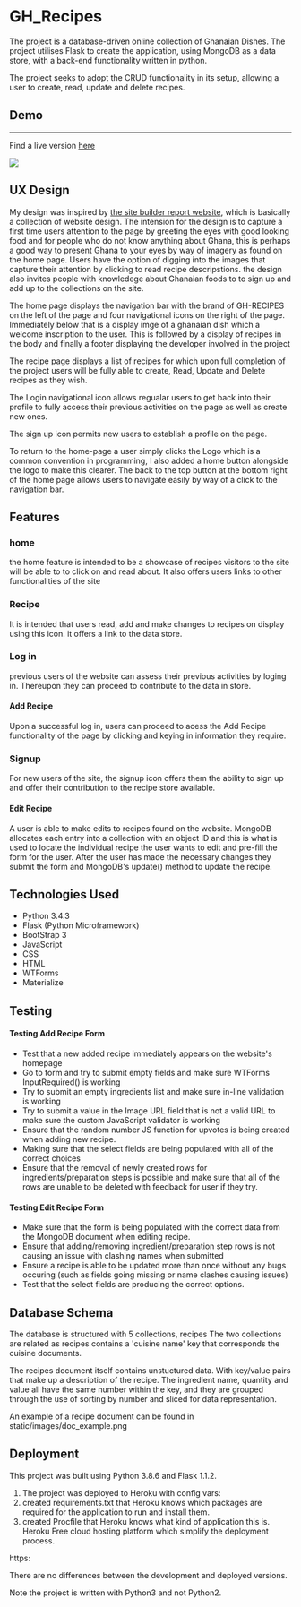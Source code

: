 # GH_Recipes

The project is a database-driven online collection of Ghanaian Dishes. The project utilises Flask to
create the application, using MongoDB as a data store, with a back-end functionality written in python.

The project seeks to adopt the CRUD functionality in its setup, allowing a user to create, read,
update and delete recipes.

## Demo 
<hr>
Find a live version <a href="">here</a>

![](assets/images/readme.jpg)


## UX Design

My design was inspired by [the site builder report website](https://www.sitebuilderreport.com/inspiration/food-websites), 
which is basically a collection of website design. The intension for the design is to capture a first time users attention to the page 
by greeting the eyes with good looking food and for people who do not know anything about Ghana, this is perhaps a good way to present 
Ghana to your eyes by way of imagery as found on the home page. Users have the option of digging into the images that 
capture their attention by clicking to read recipe descripstions. the design also invites people with knowledege about 
Ghanaian foods to to sign up and add up to the collections on the site. 

The home page displays the navigation bar with the brand of GH-RECIPES on the left of the page
and four navigational icons on the right of the page. Immediately below that is a display imge of 
a ghanaian dish which a welcome inscription to the user. This is followed by a display of recipes in 
the body and finally a footer displaying the developer involved in the project

The recipe page displays a list of recipes for which upon full completion of the project users 
will be fully able to create, Read, Update and Delete recipes as they wish.

The Login navigational icon allows regualar users to get back into their profile 
to fully access their previous activities on the page as well as create new ones.

The sign up icon permits new users to establish a profile on the page.

To return to the home-page a user simply clicks the Logo which is a common convention in programming,
I also added a home button alongside the logo to make this clearer. The back to the top button at 
the bottom right of the home page allows users to navigate easily by way of a click to the navigation bar.

## Features

### home

the home feature is intended to be a showcase of recipes visitors to the site will be able to to 
click on and read about. It also offers users links to other functionalities of the site

### Recipe

It is intended that users read, add and make changes to recipes on display using this icon. it offers a 
link to the data store.

### Log in

previous users of the website can assess their previous activities by loging in. Thereupon they can 
proceed to contribute to the data in store.

#### Add Recipe

Upon a successful log in, users can proceed to acess the Add Recipe functionality of the page by clicking 
and keying in information they require.

### Signup

For new users of the site, the signup icon offers them the ability to sign up and offer their contribution 
to the recipe store available.

#### Edit Recipe

A user is able to make edits to recipes found on the website. MongoDB allocates
each entry into a collection with an object ID and this is what is used to 
locate the individual recipe the user wants to edit and pre-fill the form
for the user. After the user has made the necessary changes they submit the form
and MongoDB's update() method to update the recipe.

## Technologies Used

- Python 3.4.3
- Flask (Python Microframework)
- BootStrap 3
- JavaScript
- CSS
- HTML
- WTForms
- Materialize

## Testing

#### Testing Add Recipe Form

- Test that a new added recipe immediately appears on the website's homepage
- Go to form and try to submit empty fields and make sure WTForms 
InputRequired() is working
- Try to submit an empty ingredients list and make sure in-line validation is
working
- Try to submit a value in the Image URL field that is not a valid URL to make
sure the custom JavaScript validator is working
- Ensure that the random number JS function for upvotes is being created when 
adding new recipe.
- Making sure that the select fields are being populated with all of the 
correct choices
- Ensure that the removal of newly created rows for ingredients/preparation
steps is possible and make sure that all of the rows are unable to be deleted
with feedback for user if they try.

#### Testing Edit Recipe Form

- Make sure that the form is being populated with the correct data from the
MongoDB document when editing recipe.
- Ensure that adding/removing ingredient/preparation step rows is not causing
an issue with clashing names when submitted
- Ensure a recipe is able to be updated more than once without any bugs
occuring (such as fields going missing or name clashes causing issues)
- Test that the select fields are producing the correct options.

## Database Schema

The database is structured with 5 collections, recipes  The two
collections are related as recipes contains a 'cuisine name' key that
corresponds the cuisine documents.

The recipes document itself contains unstuctured data. With key/value pairs
that make up a description of the recipe. The ingredient name, quantity and
value all have the same number within the key, and they are grouped through the
use of sorting by number and sliced for data representation.

An example of a recipe document can be found in static/images/doc_example.png


## Deployment
This project was built using Python 3.8.6 and Flask 1.1.2.
1. The project was deployed to Heroku with config vars:
1. created requirements.txt that Heroku knows which packages are required for the application to run and install them.
1. created Procfile that Heroku knows what kind of application this is.
Heroku
Free cloud hosting platform which simplify the deployment process.



https:

There are no differences between the development and deployed versions.

Note the project is written with Python3 and not Python2.
